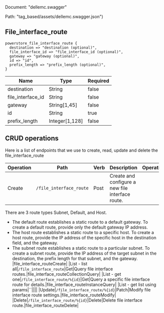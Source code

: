 Document: "dellemc.swagger"


Path: "tag_based/assets/dellemc.swagger.json")

## File_interface_route



```puppet
powerstore_file_interface_route {
  destination => "destination (optional)",
  file_interface_id => "file_interface_id (optional)",
  gateway => "gateway (optional)",
  id => "id",
  prefix_length => "prefix_length (optional)",
}
```

| Name        | Type           | Required       |
| ------------- | ------------- | ------------- |
|destination | String | false |
|file_interface_id | String | false |
|gateway | String[1,45] | false |
|id | String | true |
|prefix_length | Integer[1,128] | false |



## CRUD operations

Here is a list of endpoints that we use to create, read, update and delete the file_interface_route

| Operation | Path | Verb | Description | OperationID |
| ------------- | ------------- | ------------- | ------------- | ------------- |
|Create|`/file_interface_route`|Post|Create and configure a new file interface route.
There are 3 route types Subnet, Default, and Host.
* The default route establishes a static route to a default gateway. To create a default route, provide only the default gateway IP address.
* The host route establishes a static route to a specific host. To create a host route, provide the IP address of the specific host in the destination field, and the gateway.
* The subnet route establishes a static route to a particular subnet. To create a subnet route, provide the IP address of the target subnet in the destination, the prefix length for that subnet, and the gateway.
|file_interface_routeCreate|
|List - list all|`/file_interface_route`|Get|Query file interface routes.|file_interface_routeCollectionQuery|
|List - get one|`/file_interface_route/%{id}`|Get|Query a specific file interface route for details.|file_interface_routeInstanceQuery|
|List - get list using params|``||||
|Update|`/file_interface_route/%{id}`|Patch|Modify file interface route settings.|file_interface_routeModify|
|Delete|`/file_interface_route/%{id}`|Delete|Delete file interface route.|file_interface_routeDelete|
